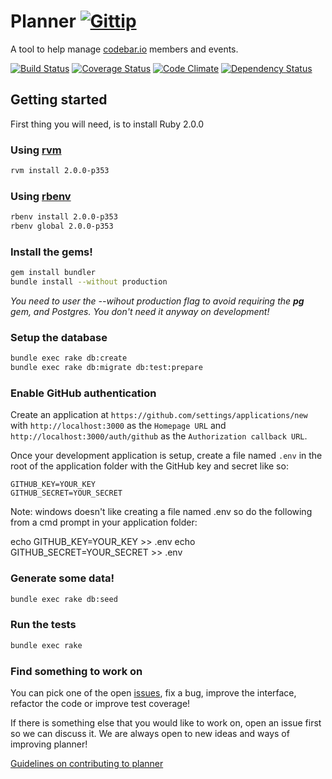 # Planner [![Gittip](http://img.shields.io/gittip/by_codebar.png)](https://www.gittip.com/by_codebar/)

A tool to help manage [codebar.io](http://codebar.io) members and events.

[![Build Status](https://travis-ci.org/codebar/planner.png?branch=master)](https://travis-ci.org/codebar/planner)
[![Coverage Status](https://coveralls.io/repos/codebar/planner/badge.png)](https://coveralls.io/r/codebar/planner)
[![Code Climate](https://codeclimate.com/github/codebar/planner.png)](https://codeclimate.com/github/codebar/planner)
[![Dependency Status](https://gemnasium.com/codebar/planner.png)](https://gemnasium.com/codebar/planner)



## Getting started

First thing you will need, is to install Ruby 2.0.0

### Using [rvm](https://rvm.io/rvm/install)

```bash
rvm install 2.0.0-p353
```

### Using [rbenv](https://github.com/sstephenson/rbenv)

```bash
rbenv install 2.0.0-p353
rbenv global 2.0.0-p353
```

### Install the gems!

```bash
gem install bundler
bundle install --without production
```

_You need to user the --wihout production flag to avoid requiring the **pg** gem, and Postgres. You don't need it anyway on development!_

### Setup the database

```bash
bundle exec rake db:create
bundle exec rake db:migrate db:test:prepare
```

### Enable GitHub authentication

Create an application at `https://github.com/settings/applications/new` with
`http://localhost:3000` as the `Homepage URL` and `http://localhost:3000/auth/github`
as the `Authorization callback URL`.

Once your development application is setup, create a file named `.env` in the root of the
application folder with the GitHub key and secret like so:

    GITHUB_KEY=YOUR_KEY
    GITHUB_SECRET=YOUR_SECRET

Note: windows doesn't like creating a file named .env so do the following from a cmd prompt in your application folder:

echo GITHUB_KEY=YOUR_KEY >> .env
echo GITHUB_SECRET=YOUR_SECRET >> .env

### Generate some data!

```bash
bundle exec rake db:seed
```

### Run the tests
```bash
bundle exec rake
```


### Find something to work on
You can pick one of the open [issues](https://github.com/codebar/planner/issues), fix a bug, improve the interface, refactor the code or improve test coverage!

If there is something else that you would like to work on, open an issue first so we can discuss it. We are always open to new ideas and ways of improving planner!

[Guidelines on contributing to planner](https://github.com/codebar/planner/blob/master/CONTRIBUTING.md)


